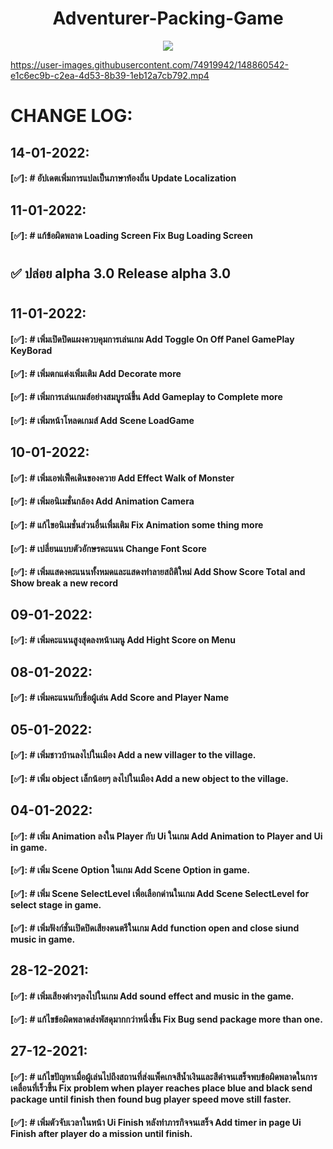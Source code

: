 
<h1 align="center">
Adventurer-Packing-Game</h1>
<p align="center"><img src="ScreenImage/Animation.gif">
</p>

https://user-images.githubusercontent.com/74919942/148860542-e1c6ec9b-c2ea-4d53-8b39-1eb12a7cb792.mp4

# CHANGE LOG:

## 14-01-2022:
#### [✅]: # อัปเดตเพิ่มการแปลเป็นภาษาท้องถิ่น Update Localization
## 11-01-2022:
#### [✅]: # แก้ข้อผิดพลาด Loading Screen Fix Bug Loading Screen

#
## ✅ ปล่อย alpha 3.0 Release alpha 3.0  
#

## 11-01-2022: 

#### [✅]: # เพิ่มเปิดปิดแผงควบคุมการเล่นเกม Add Toggle On Off Panel GamePlay KeyBorad
#### [✅]: # เพิ่มตกแต่งเพิ่มเติม Add Decorate more
#### [✅]: # เพิ่มการเล่นเกมส์อย่างสมบูรณ์ขึ้น Add Gameplay to Complete more
#### [✅]: # เพิ่มหน้าโหลดเกมส์ Add Scene LoadGame



## 10-01-2022:

#### [✅]: # เพิ่มเอฟเฟ็คเดินของควาย Add Effect Walk of Monster
#### [✅]: # เพิ่มอนิเมชั่นกล้อง Add Animation Camera
#### [✅]: # แก้ไขอนิเมชั่นส่วนอื่นเพื่มเติม Fix Animation some thing more 
#### [✅]: # เปลี่ยนแบบตัวอักษรคะแนน Change Font Score
#### [✅]: # เพิ่มแสดงคะแนนทั้งหมดและแสดงทำลายสถิติใหม่  Add Show Score Total and Show break a new record


## 09-01-2022:
#### [✅]: # เพิ่มคะแนนสูงสุดลงหน้าเมนู Add Hight Score on Menu
## 08-01-2022:
#### [✅]: # เพิ่มคะแนนกับชื่อผู้เล่น Add Score and Player Name


## 05-01-2022:
#### [✅]: # เพิ่มชาวบ้านลงไปในเมือง Add a new villager to the village.
#### [✅]: # เพิ่ม object เล็กน้อยๆ ลงไปในเมือง Add a new object to the village.



## 04-01-2022:
#### [✅]: # เพิ่ม Animation ลงใน Player กับ Ui ในเกม Add Animation to Player and Ui in game.
#### [✅]: # เพิ่ม Scene Option ในเกม Add Scene Option in game.
#### [✅]: # เพิ่ม Scene SelectLevel เพื่อเลือกด่านในเกม Add Scene SelectLevel for select stage in game.
#### [✅]: # เพิ่มฟังก์ชั่นเปิดปิดเสียงดนตรีในเกม Add function open and close siund music in game.

## 28-12-2021:
#### [✅]: # เพิ่มเสียงต่างๆลงไปในเกม Add sound effect and music in the game.
#### [✅]: # แก้ไขข้อผิดพลาดส่งพัสดุมากกว่าหนึ่งชิ้น Fix Bug send package more than one.
## 27-12-2021:
#### [✅]: # แก้ไขปัญหาเมื่อผู้เล่นไปถึงสถานที่ส่งแพ็คเกจสีน้ำเงินและสีดำจนเสร็จพบข้อผิดพลาดในการเคลื่อนที่เร็วขึ้น Fix problem when player reaches place blue and black send package until finish then found bug player speed move still faster.
#### [✅]: # เพิ่มตัวจับเวลาในหน้า Ui Finish หลังทำภารกิจจนเสร็จ Add timer in page Ui Finish after player do a mission until finish.
